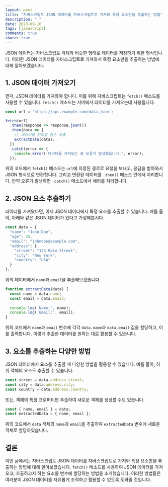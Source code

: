 ```yaml
---
layout: post
title: "자바스크립트 JSON 데이터를 자바스크립트로 가져와 특정 요소만을 추출하는 방법"
description: " "
date: 2023-09-10
tags: [javascript]
comments: true
share: true
---
```


JSON 데이터는 자바스크립트 객체와 비슷한 형태로 데이터를 저장하기 위한 형식입니다. 이러한 JSON 데이터를 자바스크립트로 가져와서 특정 요소만을 추출하는 방법에 대해 알아보겠습니다.

## 1. JSON 데이터 가져오기

먼저, JSON 데이터를 가져와야 합니다. 이를 위해 자바스크립트는 `fetch()` 메소드를 사용할 수 있습니다. `fetch()` 메소드는 서버에서 데이터를 가져오는데 사용됩니다.

```javascript
const url = 'https://api.example.com/data.json';

fetch(url)
  .then(response => response.json())
  .then(data => {
    // 데이터를 처리할 함수 호출
    extractData(data);
  })
  .catch(error => {
    console.error('데이터를 가져오는 중 오류가 발생했습니다:', error);
  });
```

위의 코드에서 `fetch()` 메소드는 `url`에 지정된 경로로 요청을 보내고, 응답을 받아와서 JSON 형식으로 변환합니다. 그리고 변환된 데이터를 `.then()` 메소드 안에서 처리합니다. 만약 오류가 발생하면 `.catch()` 메소드에서 에러를 처리합니다.

## 2. JSON 요소 추출하기

데이터를 가져왔다면, 이제 JSON 데이터에서 특정 요소를 추출할 수 있습니다. 예를 들어, 아래와 같은 JSON 데이터가 있다고 가정해봅시다.

```javascript
const data = {
  "name": "John Doe",
  "age": 25,
  "email": "johndoe@example.com",
  "address": {
    "street": "123 Main Street",
    "city": "New York",
    "country": "USA"
  }
};
```

위의 데이터에서 `name`과 `email`을 추출해보겠습니다.

```javascript
function extractData(data) {
  const name = data.name;
  const email = data.email;
  
  console.log('Name:', name);
  console.log('Email:', email);
}
```

위의 코드에서 `name`과 `email` 변수에 각각 `data.name`과 `data.email` 값을 할당하고, 이를 출력합니다. 이렇게 추출한 데이터를 원하는 대로 활용할 수 있습니다.

## 3. 요소를 추출하는 다양한 방법

JSON 데이터에서 요소를 추출할 때 다양한 방법을 활용할 수 있습니다. 예를 들어, 하위 객체의 요소도 추출할 수 있습니다.

```javascript
const street = data.address.street;
const city = data.address.city;
const country = data.address.country;
```

또는, 객체의 특정 프로퍼티만 추출하여 새로운 객체를 생성할 수도 있습니다.

```javascript
const { name, email } = data;
const extractedData = { name, email };
```

위의 코드에서 `data` 객체의 `name`과 `email`을 추출하여 `extractedData` 변수에 새로운 객체로 할당하였습니다.

## 결론

이번 글에서는 자바스크립트 JSON 데이터를 자바스크립트로 가져와 특정 요소만을 추출하는 방법에 대해 알아보았습니다. `fetch()` 메소드를 사용하여 JSON 데이터를 가져오고, 추출하고자 하는 요소를 변수에 할당하는 방법을 소개했습니다. 이러한 방법들은 여러분이 JSON 데이터를 자유롭게 조작하고 활용할 수 있도록 도와줄 것입니다.